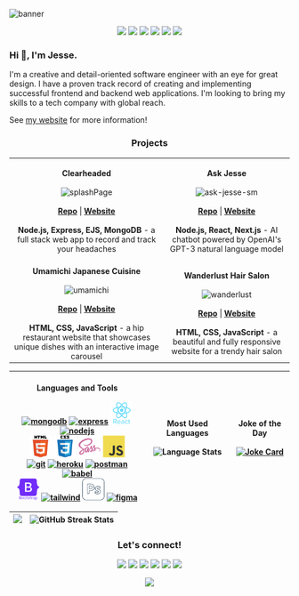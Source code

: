 ![banner](https://user-images.githubusercontent.com/106822556/178163588-1add26c0-c431-498a-8581-c8900716216b.png)

<p align='center'> <a href="https://jessefrenchdev.com/dev.html"><img src="https://img.shields.io/static/v1?label=&amp;message=Website&amp;color=565656&amp;style=flat&amp;logo=firefoxbrowser&amp;logo-color=white" style="max-width: 100%;"></a> <a href="https://linkedin.com/in/jessekfrench"><img src="https://img.shields.io/static/v1?label=&amp;message=LinkedIn&amp;color=565656&amp;style=flat&amp;logo=linkedin&amp;logo-color=white" style="max-width: 100%;"></a> <a href="https://twitter.com/jesse__french"><img src="https://img.shields.io/static/v1?label=&amp;message=Twitter&amp;color=565656&amp;style=flat&amp;logo=twitter&amp;logo-color=white" style="max-width: 100%;"></a> <a href="https://wellfound.com/u/jessefrench"><img src="https://img.shields.io/static/v1?label=&amp;message=Wellfound&amp;color=565656&amp;style=flat&amp;logo=angellist&amp;logo-color=white" style="max-width: 100%;"></a> <a href="mailto:frejes32@gmail.com"><img src="https://img.shields.io/static/v1?label=&amp;message=Email&amp;color=565656&amp;style=flat&amp;logo=minutemailer&amp;logo-color=white" style="max-width: 100%;"></a> <a href="https://www.jessefrenchdev.com/images/resume.pdf"> <img src="https://img.shields.io/static/v1?label=&amp;message=Resume&amp;color=565656&amp;style=flat&amp;logo=readthedocs&amp;logo-color=white" style="max-width: 100%;"></a> </p>

### Hi 👋, I'm Jesse.

I'm a creative and detail-oriented software engineer with an eye for great design. I have a proven track record of creating and implementing successful frontend and backend web applications. I'm looking to bring my skills to a tech company with global reach.

See [my website](https://jessefrenchdev.com) for more information!

<h3 align='center'>Projects</h3>

|       |       |
| :---: | :---: |
| <br> **Clearheaded** <br><br> ![splashPage](https://user-images.githubusercontent.com/106822556/198114400-de751a46-5193-454c-919b-c2ddf7942c35.gif) <br><br> **[Repo](https://github.com/jessefrench/clearheaded)** \| **[Website](https://clearheaded.cyclic.app)** <br><br> **Node.js, Express, EJS, MongoDB** - a full stack web app to record and track your headaches | <br> **Ask Jesse** <br><br> ![ask-jesse-sm](https://user-images.githubusercontent.com/106822556/227815208-145b56bd-a479-4a6d-8bf7-237679a11101.gif) <br><br> **[Repo](https://github.com/jessefrench/ask-jesse-chatbot)** \| **[Website](https://askjesse.vercel.app)** <br><br> **Node.js, React, Next.js** - AI chatbot powered by OpenAI's GPT-3 natural language model |
| <br> **Umamichi Japanese Cuisine** <br><br> ![umamichi](https://user-images.githubusercontent.com/106822556/179422173-07671655-5420-4cb6-8598-bb6bececbc9e.png) <br><br> **[Repo](https://github.com/jessefrench/umamichi)** \| **[Website](https://umamichi.netlify.app)** <br><br> **HTML, CSS, JavaScript** - a hip restaurant website that showcases unique dishes with an interactive image carousel | <br> **Wanderlust Hair Salon** <br><br> ![wanderlust](https://user-images.githubusercontent.com/106822556/179422182-32e79569-c205-4bce-a2c3-110d09644694.png) <br><br> **[Repo](https://github.com/jessefrench/wanderlust)** \| **[Website](https://wanderlustsalon.netlify.app)** <br><br> **HTML, CSS, JavaScript** - a beautiful and fully responsive website for a trendy hair salon |

| <br> Languages and Tools <br><br> <a href="https://www.mongodb.com/"><img src="https://smyl.es/wurdp/assets/mongodb.png" alt="mongodb" width="40" height="40"/></a> <a href="https://expressjs.com"><img src="https://external-content.duckduckgo.com/iu/?u=https%3A%2F%2Fhackersandslackers-cdn.storage.googleapis.com%2F2020%2F05%2Fexpress.png&f=1&nofb=1&ipt=619dc37ff7d8bfa9f49cb4aa3919fc9af3815142f51bfe1c8f4526c4006a98b5&ipo=images" alt="express" width="40" height="40"/></a> <a href="https://reactjs.org/"><img src="https://raw.githubusercontent.com/devicons/devicon/master/icons/react/react-original-wordmark.svg" alt="react" width="40" height="40"/></a> <a href="https://nodejs.org"><img src="https://pluspng.com/img-png/nodejs-logo-png-nice-images-collection-node-js-desktop-wallpapers-370.png" alt="nodejs" width="40" height="40"/></a> <br> <a href="https://www.w3.org/html/"><img src="https://raw.githubusercontent.com/devicons/devicon/master/icons/html5/html5-original-wordmark.svg" alt="html5" width="40" height="40"/></a> <a href="https://www.w3schools.com/css/"><img src="https://raw.githubusercontent.com/devicons/devicon/master/icons/css3/css3-original-wordmark.svg" alt="css3" width="40" height="40"/></a> <a href="https://sass-lang.com"><img src="https://raw.githubusercontent.com/devicons/devicon/master/icons/sass/sass-original.svg" alt="sass" width="40" height="40"/></a> <a href="https://developer.mozilla.org/en-US/docs/Web/JavaScript"><img src="https://raw.githubusercontent.com/devicons/devicon/master/icons/javascript/javascript-original.svg" alt="javascript" width="40" height="40"/></a> <br> <a href="https://git-scm.com/"><img src="https://www.vectorlogo.zone/logos/git-scm/git-scm-icon.svg" alt="git" width="40" height="40"/></a> <a href="https://heroku.com"><img src="https://www.vectorlogo.zone/logos/heroku/heroku-icon.svg" alt="heroku" width="40" height="40"/></a> <a href="https://postman.com"><img src="https://www.vectorlogo.zone/logos/getpostman/getpostman-icon.svg" alt="postman" width="40" height="40"/></a> <a href="https://babeljs.io/"><img src="https://user-images.githubusercontent.com/3025322/87547253-bf050400-c6a2-11ea-950a-280311bc6cc8.png" alt="babel" width="40" height="40"/></a> <br> <a href="https://getbootstrap.com"><img src="https://raw.githubusercontent.com/devicons/devicon/master/icons/bootstrap/bootstrap-plain-wordmark.svg" alt="bootstrap" width="40" height="40"/></a> <a href="https://tailwindcss.com/"><img src="https://www.vectorlogo.zone/logos/tailwindcss/tailwindcss-icon.svg" alt="tailwind" width="40" height="40"/></a> <a href="https://www.photoshop.com/en"><img src="https://raw.githubusercontent.com/devicons/devicon/master/icons/photoshop/photoshop-line.svg" alt="photoshop" width="40" height="40"/></a> <a href="https://www.figma.com/"><img src="https://www.vectorlogo.zone/logos/figma/figma-icon.svg" alt="figma" width="40" height="40"/></a> | Most Used Languages <br><br> <img src="https://github-readme-stats.vercel.app/api/top-langs?username=jessefrench&title_color=ffffff&amp;count_private=true&amp;text_color=ffffff&amp;icon_color=0891b2&amp;bg_color=1c1917&amp;hide_title=true&hide_border=true&show_icons=true&locale=en&layout=compact" alt="Language Stats" /> | Joke of the Day <br><br> <a href="https://readme-jokes.vercel.app"> <img src="https://readme-jokes.vercel.app/api?hideBorder&bgColor=%231c1917" alt="Joke Card" width="292" /> </a> |
|:---:|:---:|:---:|

| <img src="https://github-readme-stats.vercel.app/api?username=jessefrench&amp;show_icons=true&amp;count_private=true&amp;title_color=0891b2&amp;text_color=ffffff&amp;icon_color=0891b2&amp;bg_color=1c1917&amp;hide_border=true&amp;show_icons=true" style="max-width: 100%;"> | <img src="https://github-readme-streak-stats.herokuapp.com/?user=jessefrench&amp;stroke=ffffff&amp;background=1c1917&amp;ring=0891b2&amp;fire=ff712a&amp;currStreakNum=ffffff&amp;currStreakLabel=0891b2&amp;sideNums=ffffff&amp;sideLabels=ffffff&amp;dates=ffffff&amp;hide_border=true" style="max-width: 100%;" alt="GitHub Streak Stats"> |
|:---:|:---:|

<!-- <img src="https://github-readme-activity-graph.cyclic.app/graph?username=jessefrench&amp;bg_color=1c1917&amp;color=ffffff&amp;line=0891b2&amp;point=ffffff&amp;area_color=1c1917&amp;area=true&amp;hide_border=true&amp;custom_title=GitHub%20Commits%20Graph" style="max-width: 100%;" alt="GitHub Commits Graph"> -->

<h3 align='center'>Let's connect!</h3>

<p align='center'> <a href="https://jessefrenchdev.com/dev.html"><img src="https://img.shields.io/static/v1?label=&amp;message=Website&amp;color=565656&amp;style=flat&amp;logo=firefoxbrowser&amp;logo-color=white" style="max-width: 100%;"></a> <a href="https://linkedin.com/in/jessekfrench"><img src="https://img.shields.io/static/v1?label=&amp;message=LinkedIn&amp;color=565656&amp;style=flat&amp;logo=linkedin&amp;logo-color=white" style="max-width: 100%;"></a> <a href="https://twitter.com/jesse__french"><img src="https://img.shields.io/static/v1?label=&amp;message=Twitter&amp;color=565656&amp;style=flat&amp;logo=twitter&amp;logo-color=white" style="max-width: 100%;"></a> <a href="https://wellfound.com/u/jessefrench"><img src="https://img.shields.io/static/v1?label=&amp;message=Wellfound&amp;color=565656&amp;style=flat&amp;logo=angellist&amp;logo-color=white" style="max-width: 100%;"></a> <a href="mailto:frejes32@gmail.com"><img src="https://img.shields.io/static/v1?label=&amp;message=Email&amp;color=565656&amp;style=flat&amp;logo=minutemailer&amp;logo-color=white" style="max-width: 100%;"></a> <a href="https://www.jessefrenchdev.com/images/resume.pdf"> <img src="https://img.shields.io/static/v1?label=&amp;message=Resume&amp;color=565656&amp;style=flat&amp;logo=readthedocs&amp;logo-color=white" style="max-width: 100%;"></a> </p>

<div align='center'> <a href="https://www.codewars.com/users/jessefrench"> <img src="https://www.codewars.com/users/jessefrench/badges/large"> </a> </div>
